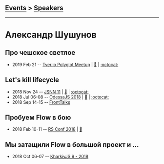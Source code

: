 ## [Events](../README.md) > [Speakers](../speakers.md)
---

# Александр Шушунов

## Про чешское светлое
- 2019 Feb 21 -- [Tver.io Polyglot Meetup](https://www.youtube.com/watch?v=6pkHf2tY4Tc)  | [:notebook:](http://tver.io/meetup/2019/02-polyglot/slides/2019-ashushunov-svelte-first-try.pdf) | [:octocat:](https://github.com/AlexanderShushunov/guess_who) 
## Let&#39;s kill lifecycle
- 2018 Nov 24 -- [JSNN 11](https://www.youtube.com/watch?v=DCn9mU0w38A)  | [:notebook:](https://drive.google.com/file/d/1C2Urx3eg39Igd_j4ybt4EFtzfrg73AqB/view?usp=sharing) | [:octocat:](https://github.com/AlexanderShushunov/lets-kill-lifecycle) 
- 2018 Jul 06-08 -- [OdessaJS 2018](https://youtu.be/5PM5c0EUMyE)  | [:notebook:](https://drive.google.com/open?id=1m2Yhx2FGJze91drvaRqTWPmxMZxnqojm) | [:octocat:](https://github.com/AlexanderShushunov/lets-kill-lifecycle) 
- 2018 Sep 14-15 -- [FrontTalks](https://events.yandex.ru/lib/talks/6358/)    
## Пробуем Flow в бою
- 2018 Feb 10-11 -- [RS Conf 2018](https://youtu.be/xSHPFcdVj2A)  | [:notebook:](https://drive.google.com/file/d/1mo8uXoxKsk1Dsj5kYI69DrQucuZcV_AP/view)  
## Мы затащили Flow в большой проект и …
- 2018 Oct 06-07 -- [KharkivJS 9 - 2018](https://www.youtube.com/watch?v=D7AfHAeFpLA)    
